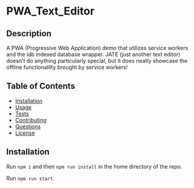 # PWA_Text_Editor

## Description

A PWA (Progressive Web Application) demo that utilizes service workers and the idb indexed database wrapper. JATE (just another text editor) doesn't do anything particularly special, but  it does neatly showcase the offline functionallity brought by  service workers!

## Table of Contents

- [Installation](#installation)
- [Usage](#usage)
- [Tests](#tests)
- [Contributing](#contributing)
- [Questions](#questions)
- [License](#license)

## Installation

Run ```npm i``` and then ```npm run install``` in the home directory of the repo.

Run ```npm run start```.
